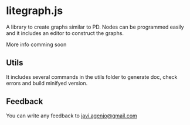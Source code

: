 # litegraph.js

A library to create graphs similar to PD. Nodes can be programmed easily and it includes an editor to construct the graphs.

More info comming soon


Utils
-----

It includes several commands in the utils folder to generate doc, check errors and build minifyed version.


Feedback
--------

You can write any feedback to javi.agenjo@gmail.com
